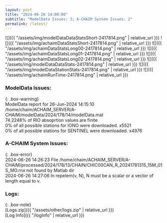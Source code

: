 ```yaml
---
layout: post
title: "2024-06-26 14:00:00"
subtitle: "ModelData Issues: 3; A-CHAIM System Issues: 2"
permalink: /latest/
---
```


![]({{ "/assets/img/modelDataDataStatsShort-2417814.png" | relative_url }})
![]({{ "/assets/img/achaimDataStatsShort-2417814.png" | relative_url }})
![]({{ "/assets/img/achaimDataStatsLong00-2417814.png" | relative_url }})
![]({{ "/assets/img/achaimDataStatsLong01-2417814.png" | relative_url }})
![]({{ "/assets/img/achaimDataStatsLong02-2417814.png" | relative_url }})
![]({{ "/assets/img/modelDataDataStats-2417814.png" | relative_url }})
![]({{ "/assets/img/modelDataStationStats-2417814.png" | relative_url }})
![]({{ "/assets/img/achaimRunTime-2417814.png" | relative_url }})


### ModelData Issues:  
  
{: .box-warning}  
 ModelData report for 26-Jun-2024 14:15:10   
 /home/chaim/ACHAIM_SERVER/A-CHAIM/modelData/2024/178/14/modelData.mat   
 74.2248% of RIO absoprtion values are finite   
 0% of all possible stations for IONO were downloaded. x5521   
 0% of all possible stations for SENTINEL were downloaded. x4976   
  
### A-CHAIM System Issues:  
  
{: .box-error}  
2024-06-26 14:26:23 File /home/chaim/ACHAIM_SERVER/A-CHAIM/processed/2024/178/13/CHAIN/CHIC00CAN_R_20241781315_15M_01S_MO.rnx not found by Matlab dir  
2024-06-26 14:27:06 In repelem(v, N), N must be a scalar or a vector of length equal to v.  

### Logs:  
  
{: .box-note}  
[Logs.zip]({{ "/assets/other/logs.zip" | relative_url }})  
[Log Info]({{ "/logInfo" | relative_url }})  
